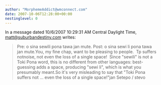 ```yaml
---
author: "MorphemeAddict@wmconnect.com"
date: 2007-10-06T12:28:00+00:00
nestinglevel: 0
---
```

In a message dated 10/6/2007 10:29:31 AM Central Daylight Time, [matt@suburbandestiny.com](mailto://matt@suburbandestiny.com) writes:

>Pre: o sina sewili pona tawa jan mute.
>Post: o sina sewi li pona tawa jan mute.You, my fine chap, want to be pleasing to people.  Tp suffers notnoise, not even the loss of a single space!  Since "sewili" is not a Toki Pona word, this is no different from other languages: best-guessing adds a space, producing "sewi li", which is what you presumably meant.So it's very misleading to say that "Toki Pona suffers not ... even the loss of a single space!"jan Setepo / stevo